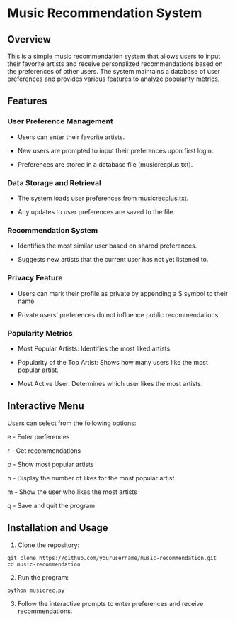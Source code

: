 # Music Recommendation System

## Overview

This is a simple music recommendation system that allows users to input their favorite artists and receive personalized recommendations based on the preferences of other users. The system maintains a database of user preferences and provides various features to analyze popularity metrics.

## Features

### User Preference Management

- Users can enter their favorite artists.

- New users are prompted to input their preferences upon first login.

- Preferences are stored in a database file (musicrecplus.txt).

### Data Storage and Retrieval

- The system loads user preferences from musicrecplus.txt.

- Any updates to user preferences are saved to the file.

### Recommendation System

- Identifies the most similar user based on shared preferences.

- Suggests new artists that the current user has not yet listened to.

### Privacy Feature

- Users can mark their profile as private by appending a $ symbol to their name.

- Private users' preferences do not influence public recommendations.

### Popularity Metrics

- Most Popular Artists: Identifies the most liked artists.

- Popularity of the Top Artist: Shows how many users like the most popular artist.

- Most Active User: Determines which user likes the most artists.

## Interactive Menu

Users can select from the following options:

e - Enter preferences

r - Get recommendations

p - Show most popular artists

h - Display the number of likes for the most popular artist

m - Show the user who likes the most artists

q - Save and quit the program

## Installation and Usage

1. Clone the repository:

```
git clone https://github.com/yourusername/music-recommendation.git
cd music-recommendation
```
2. Run the program:

  ```python musicrec.py```

3. Follow the interactive prompts to enter preferences and receive recommendations.
